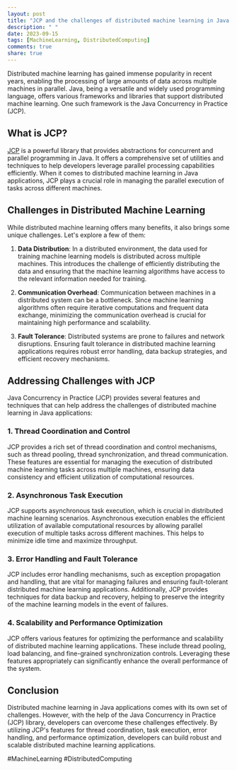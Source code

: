 ```yaml
---
layout: post
title: "JCP and the challenges of distributed machine learning in Java applications"
description: " "
date: 2023-09-15
tags: [MachineLearning, DistributedComputing]
comments: true
share: true
---
```


Distributed machine learning has gained immense popularity in recent years, enabling the processing of large amounts of data across multiple machines in parallel. Java, being a versatile and widely used programming language, offers various frameworks and libraries that support distributed machine learning. One such framework is the Java Concurrency in Practice (JCP).

## What is JCP?

[JCP](https://www.javawebscrapingexample.com/) is a powerful library that provides abstractions for concurrent and parallel programming in Java. It offers a comprehensive set of utilities and techniques to help developers leverage parallel processing capabilities efficiently. When it comes to distributed machine learning in Java applications, JCP plays a crucial role in managing the parallel execution of tasks across different machines.

## Challenges in Distributed Machine Learning

While distributed machine learning offers many benefits, it also brings some unique challenges. Let's explore a few of them:

1. **Data Distribution**: In a distributed environment, the data used for training machine learning models is distributed across multiple machines. This introduces the challenge of efficiently distributing the data and ensuring that the machine learning algorithms have access to the relevant information needed for training.

2. **Communication Overhead**: Communication between machines in a distributed system can be a bottleneck. Since machine learning algorithms often require iterative computations and frequent data exchange, minimizing the communication overhead is crucial for maintaining high performance and scalability.

3. **Fault Tolerance**: Distributed systems are prone to failures and network disruptions. Ensuring fault tolerance in distributed machine learning applications requires robust error handling, data backup strategies, and efficient recovery mechanisms.

## Addressing Challenges with JCP

Java Concurrency in Practice (JCP) provides several features and techniques that can help address the challenges of distributed machine learning in Java applications:

### 1. Thread Coordination and Control

JCP provides a rich set of thread coordination and control mechanisms, such as thread pooling, thread synchronization, and thread communication. These features are essential for managing the execution of distributed machine learning tasks across multiple machines, ensuring data consistency and efficient utilization of computational resources.

### 2. Asynchronous Task Execution

JCP supports asynchronous task execution, which is crucial in distributed machine learning scenarios. Asynchronous execution enables the efficient utilization of available computational resources by allowing parallel execution of multiple tasks across different machines. This helps to minimize idle time and maximize throughput.

### 3. Error Handling and Fault Tolerance

JCP includes error handling mechanisms, such as exception propagation and handling, that are vital for managing failures and ensuring fault-tolerant distributed machine learning applications. Additionally, JCP provides techniques for data backup and recovery, helping to preserve the integrity of the machine learning models in the event of failures.

### 4. Scalability and Performance Optimization

JCP offers various features for optimizing the performance and scalability of distributed machine learning applications. These include thread pooling, load balancing, and fine-grained synchronization controls. Leveraging these features appropriately can significantly enhance the overall performance of the system.

## Conclusion

Distributed machine learning in Java applications comes with its own set of challenges. However, with the help of the Java Concurrency in Practice (JCP) library, developers can overcome these challenges effectively. By utilizing JCP's features for thread coordination, task execution, error handling, and performance optimization, developers can build robust and scalable distributed machine learning applications.

#MachineLearning #DistributedComputing